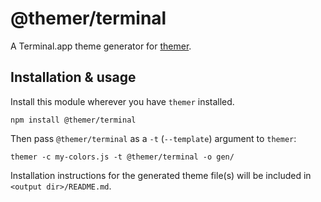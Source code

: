 # @themer/terminal

A Terminal.app theme generator for [themer](https://github.com/mjswensen/themer).

## Installation & usage

Install this module wherever you have `themer` installed.

    npm install @themer/terminal

Then pass `@themer/terminal` as a `-t` (`--template`) argument to `themer`:

    themer -c my-colors.js -t @themer/terminal -o gen/

Installation instructions for the generated theme file(s) will be included in `<output dir>/README.md`.
